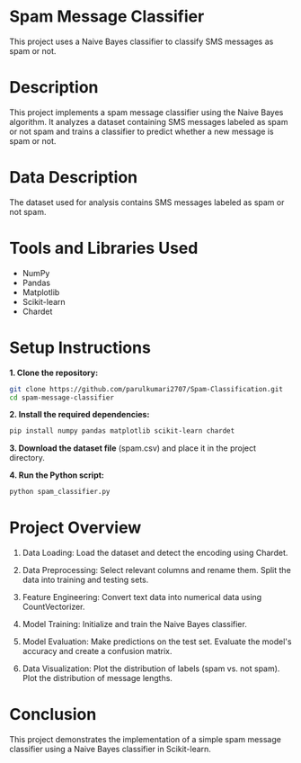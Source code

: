 Spam Message Classifier
===
This project uses a Naive Bayes classifier to classify SMS messages as spam or not.

Description
====
This project implements a spam message classifier using the Naive Bayes algorithm. It analyzes a dataset containing SMS messages labeled as spam or not spam and trains a classifier to predict whether a new message is spam or not.

Data Description
===
The dataset used for analysis contains SMS messages labeled as spam or not spam.

Tools and Libraries Used
===
+ NumPy
+ Pandas
+ Matplotlib
+ Scikit-learn
+ Chardet

Setup Instructions
===
**1. Clone the repository:**
```bash
git clone https://github.com/parulkumari2707/Spam-Classification.git
cd spam-message-classifier
```

**2. Install the required dependencies:**

``` bash
pip install numpy pandas matplotlib scikit-learn chardet
``` 

**3. Download the dataset file** (spam.csv) and place it in the project directory.

**4. Run the Python script:**
``` bash
python spam_classifier.py
```

Project Overview
==

1. Data Loading:
Load the dataset and detect the encoding using Chardet.

2. Data Preprocessing:
Select relevant columns and rename them.
Split the data into training and testing sets.

3. Feature Engineering:
Convert text data into numerical data using CountVectorizer.

4. Model Training:
Initialize and train the Naive Bayes classifier.

5. Model Evaluation:
Make predictions on the test set.
Evaluate the model's accuracy and create a confusion matrix.

6. Data Visualization:
Plot the distribution of labels (spam vs. not spam).
Plot the distribution of message lengths.

Conclusion
===
This project demonstrates the implementation of a simple spam message classifier using a Naive Bayes classifier in Scikit-learn.
